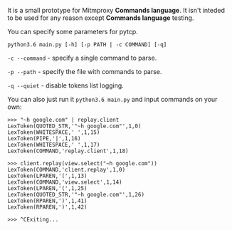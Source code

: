 It is a small prototype for Mitmproxy **Commands language**.
It isn't inteded to be used for any reason except **Commands language** testing.

You can specify some parameters for pytcp.

`python3.6 main.py [-h] [-p PATH | -c COMMAND] [-q]`

`-c --command` - specify a single command to parse.

`-p --path` - specify the file with commands to parse.

`-q --quiet` - disable tokens list logging.

You can also just run it `python3.6 main.py` and input commands on your own:
```
>>> "~h google.com" | replay.client
LexToken(QUOTED_STR,'"~h google.com"',1,0)
LexToken(WHITESPACE,' ',1,15)
LexToken(PIPE,'|',1,16)
LexToken(WHITESPACE,' ',1,17)
LexToken(COMMAND,'replay.client',1,18)

>>> client.replay(view.select("~h google.com"))
LexToken(COMMAND,'client.replay',1,0)
LexToken(LPAREN,'(',1,13)
LexToken(COMMAND,'view.select',1,14)
LexToken(LPAREN,'(',1,25)
LexToken(QUOTED_STR,'"~h google.com"',1,26)
LexToken(RPAREN,')',1,41)
LexToken(RPAREN,')',1,42)

>>> ^CExiting...
```
